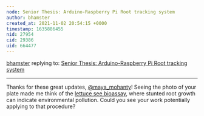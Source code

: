 ```yaml
---
node: Senior Thesis: Arduino-Raspberry Pi Root tracking system
author: bhamster
created_at: 2021-11-02 20:54:15 +0000
timestamp: 1635886455
nid: 27954
cid: 29386
uid: 664477
---
```




[bhamster](../profile/bhamster) replying to: [Senior Thesis: Arduino-Raspberry Pi Root tracking system](../notes/maya_mohanty/10-22-2021/senior-thesis-arduino-raspberry-pi-root-tracking-system)

----
Thanks for these great updates, [@maya_mohanty](/profile/maya_mohanty)! Seeing the photo of your plate made me think of the [lettuce see bioassay](https://publiclab.org/wiki/bioassay#Lettuce+seed+bioassay+for+soil+or+water), where stunted root growth can indicate environmental pollution. Could you see your work potentially applying to that procedure? 